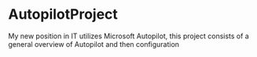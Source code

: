# AutopilotProject
My new position in IT utilizes Microsoft Autopilot, this project consists of a general overview of Autopilot and then configuration
